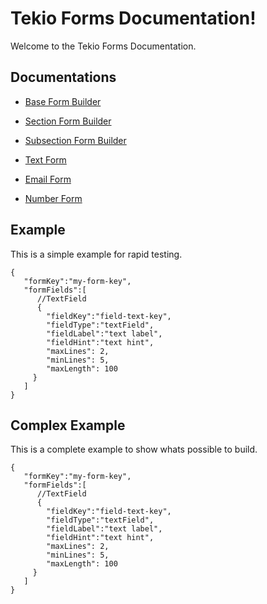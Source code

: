 
# Tekio Forms Documentation!

Welcome to the Tekio Forms Documentation.

## Documentations

- [Base Form Builder](/documentation/base_form_builder.md)

- [Section Form Builder](/documentation/section_form_builder.md.md)

- [Subsection Form Builder](/documentation/subsection_form_builder.md.md)

- [Text Form](/documentation/text_form.md)

- [Email Form](/documentation/email_form.md)

- [Number Form](/documentation/number_form.md)

## Example

This is a simple example for rapid testing.

    {
       "formKey":"my-form-key",
       "formFields":[
          //TextField
          {
            "fieldKey":"field-text-key",
            "fieldType":"textField",
            "fieldLabel":"text label",
            "fieldHint":"text hint",
            "maxLines": 2,
            "minLines": 5,
            "maxLength": 100
         }
       ]
    }

## Complex Example

This is a complete example to show whats possible to build.

    {
       "formKey":"my-form-key",
       "formFields":[
          //TextField
          {
            "fieldKey":"field-text-key",
            "fieldType":"textField",
            "fieldLabel":"text label",
            "fieldHint":"text hint",
            "maxLines": 2,
            "minLines": 5,
            "maxLength": 100
         }
       ]
    }
